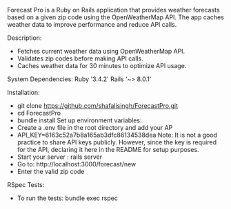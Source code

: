Forecast Pro is a Ruby on Rails application that provides weather forecasts based on a given zip code using the OpenWeatherMap API. The app caches weather data to improve performance and reduce API calls.

Description:

- Fetches current weather data using OpenWeatherMap API.
- Validates zip codes before making API calls.
- Caches weather data for 30 minutes to optimize API usage.

System Dependencies:
Ruby '3.4.2'
Rails '~> 8.0.1'

Installation:

- git clone https://github.com/shafalisingh/ForecastPro.git
- cd ForecastPro
- bundle install
Set up environment variables:
- Create a .env file in the root directory and add your AP
- API_KEY=6163c52a7b8a165ab3dfc86134538dea
Note: It is not a good practice to share API keys publicly. However, since the key is required for the API, declaring it here in the README for setup purposes.
- Start your server : rails server
- Go to: http://localhost:3000/forecast/new
- Enter the valid zip code

RSpec Tests:
- To run the tests: bundle exec rspec

